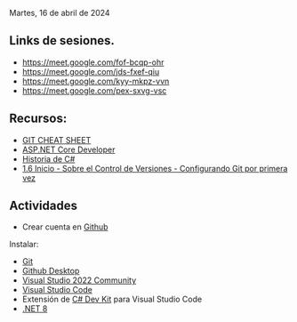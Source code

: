 Martes, 16 de abril de 2024

## Links de sesiones.
- https://meet.google.com/fof-bcqp-ohr
- https://meet.google.com/jds-fxef-qiu
- https://meet.google.com/kyy-mkpz-vvn
- https://meet.google.com/pex-sxvg-vsc

## Recursos:
- [GIT CHEAT SHEET](https://education.github.com/git-cheat-sheet-education.pdf)
- [ASP.NET Core Developer](https://roadmap.sh/aspnet-core)
- [Historia de C#](https://learn.microsoft.com/es-es/dotnet/csharp/whats-new/csharp-version-history)
- [1.6 Inicio - Sobre el Control de Versiones - Configurando Git por primera vez](https://git-scm.com/book/es/v2/Inicio---Sobre-el-Control-de-Versiones-Configurando-Git-por-primera-vez)

## Actividades
- Crear cuenta en [Github](https://github.com/)

Instalar:
- [Git](https://git-scm.com/)
- [Github Desktop](https://desktop.github.com/)
- [Visual Studio 2022 Community](https://visualstudio.microsoft.com/es/vs/community/)
- [Visual Studio Code](https://code.visualstudio.com/)
- Extensión de [C# Dev Kit](https://marketplace.visualstudio.com/items?itemName=ms-dotnettools.csdevkit) para Visual Studio Code
- [.NET 8](https://dotnet.microsoft.com/es-es/download/dotnet/8.0)